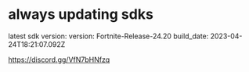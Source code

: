 # always updating sdks
latest sdk version:
version: Fortnite-Release-24.20
build_date: 2023-04-24T18:21:07.092Z

https://discord.gg/VfN7bHNfzq
